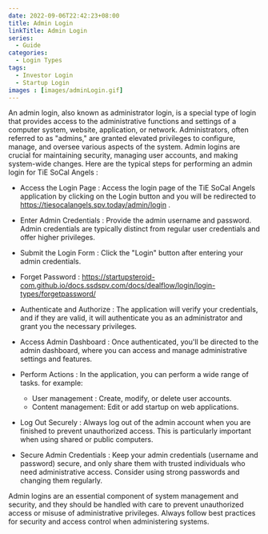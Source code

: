 ```yaml
---
date: 2022-09-06T22:42:23+08:00
title: Admin Login
linkTitle: Admin Login
series:
  - Guide
categories:
  - Login Types
tags:
  - Investor Login
  - Startup Login
images : [images/adminLogin.gif]
---
```

An admin login, also known as administrator login, is a special type of login that provides access to the administrative functions and settings of a computer system, website, application, or network. Administrators, often referred to as "admins," are granted elevated privileges to configure, manage, and oversee various aspects of the system. Admin logins are crucial for maintaining security, managing user accounts, and making system-wide changes. Here are the typical steps for performing an admin login for TiE SoCal Angels : 

- Access the Login Page : Access the login page of the TiE SoCal Angels application by clicking on the Login button and you will be redirected to https://tiesocalangels.spv.today/admin/login .

- Enter Admin Credentials : Provide the admin username and password. Admin credentials are typically distinct from regular user credentials and offer higher privileges.

- Submit the Login Form : Click the "Login" button after entering your admin credentials.

- Forget Password : https://startupsteroid-com.github.io/docs.ssdspv.com/docs/dealflow/login/login-types/forgetpassword/

- Authenticate and Authorize : The application will verify your credentials, and if they are valid, it will authenticate you as an administrator and grant you the necessary privileges.

- Access Admin Dashboard : Once authenticated, you'll be directed to the admin dashboard, where you can access and manage administrative settings and features.

- Perform Actions : In the application, you can perform a wide range of tasks. for example:
  - User management : Create, modify, or delete user accounts.
  - Content management: Edit or add startup on web applications.

- Log Out Securely : Always log out of the admin account when you are finished to prevent unauthorized access. This is particularly important when using shared or public computers.

- Secure Admin Credentials : Keep your admin credentials (username and password) secure, and only share them with trusted individuals who need administrative access. Consider using strong passwords and changing them regularly.

Admin logins are an essential component of system management and security, and they should be handled with care to prevent unauthorized access or misuse of administrative privileges. Always follow best practices for security and access control when administering systems.
